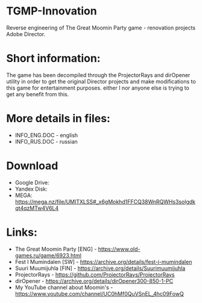 # TGMP-Innovation
Reverse engineering of The Great Moomin Party game - renovation projects Adobe Director.

# Short information:
The game has been decompiled through the ProjectorRays and dirOpener utility in order to get the original Director projects and make modifications to this game for entertainment purposes. either I nor anyone else is trying to get any benefit from this.

# More details in files:
* INFO_ENG.DOC - english
* INFO_RUS.DOC - russian

# Download
* Google Drive: 
* Yandex Disk: 
* MEGA: https://mega.nz/file/UMITXLSS#_x6gMokhd1FFCQ38WnRQWHs3solgdkqt4qzMTw4V6L4

# Links:
* The Great Moomin Party [ENG] - https://www.old-games.ru/game/6923.html
* Fest I Mumindalen [SW] - https://archive.org/details/fest-i-mumindalen
* Suuri Muumijuhla [FIN] - https://archive.org/details/Suurimuumijuhla
* ProjectorRays - https://github.com/ProjectorRays/ProjectorRays
* dirOpener - https://archive.org/details/dirOpener300-850-1-PC
* My YouTube channel about Moomin's - https://www.youtube.com/channel/UC0hMf0QuVSnEL_4hc09FowQ
